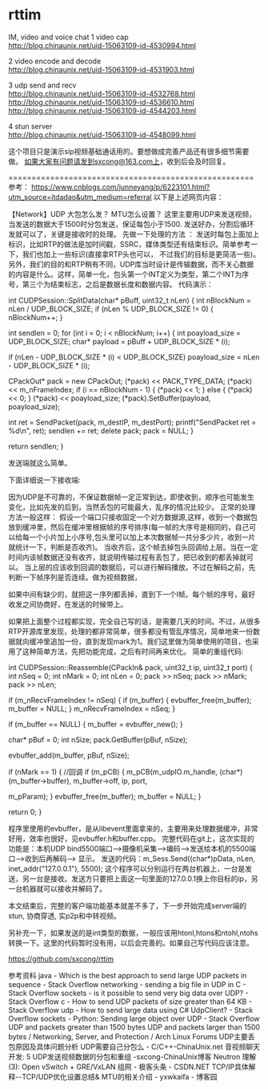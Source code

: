 rttim
=====

IM, video and voice chat
1 video cap<br>
http://blog.chinaunix.net/uid-15063109-id-4530994.html

2 video encode and decode <br>
http://blog.chinaunix.net/uid-15063109-id-4531903.html


3 udp send and recv <br>
http://blog.chinaunix.net/uid-15063109-id-4532768.html<br>
http://blog.chinaunix.net/uid-15063109-id-4536610.html<br>
http://blog.chinaunix.net/uid-15063109-id-4544203.html

4 stun server<br>
http://blog.chinaunix.net/uid-15063109-id-4548099.html

这个项目只是演示sip视频基础通话用的。要想做成完善产品还有很多细节需要做。
如果大家有问题请发到sxcong@163.com上，收到后会及时回复。


=====================================================
参考： https://www.cnblogs.com/junneyang/p/6223101.html?utm_source=itdadao&utm_medium=referral
以下是上述网页内容：

【Network】UDP 大包怎么发？ MTU怎么设置？
      这里主要用UDP来发送视频，当发送的数据大于1500时分包发送，保证每包小于1500.
发送好办，分割后循环发就可以了，关键是接收时的处理。
先做一下处理的方法 ：
发送时每包上面加上标识，比如RTP的做法是加时间戳，SSRC，媒体类型还有结束标识。简单参考一下，我们也加上一些标识(直接拿RTP头也可以， 不过我们的目标是更简洁一些)。另外，我们的目的和RTP稍有不同，UDP库当时设计是传输数据，而不关心数据的内容是什么。这样，简单一化，包头第一个INT定义为类型，第二个INT为序号，第三个为结束标志，之后是数据长度和数据内容。
代码演示：

int CUDPSession::SplitData(char* pBuff, uint32_t nLen)
{
int nBlockNum = nLen / UDP_BLOCK_SIZE;
if (nLen % UDP_BLOCK_SIZE != 0)
{
nBlockNum++;
}


int sendlen = 0;
for (int i = 0; i < nBlockNum; i++)
{
int poayload_size = UDP_BLOCK_SIZE;
char* payload = pBuff + UDP_BLOCK_SIZE * (i);


if (nLen - UDP_BLOCK_SIZE * (i) < UDP_BLOCK_SIZE)
poayload_size = nLen - UDP_BLOCK_SIZE * (i);


CPackOut* pack = new CPackOut;
(*pack) << PACK_TYPE_DATA;
(*pack) << m_nFrameIndex;
if (i == nBlockNum - 1)
{
(*pack) << 1;
}
else
{
(*pack) << 0;
}
(*pack) << poayload_size;
(*pack).SetBuffer(payload, poayload_size);

int ret = SendPacket(pack, m_destIP, m_destPort);
printf("SendPacket ret = %d\n", ret);
sendlen += ret;
delete pack;
pack = NULL;
}

return sendlen;
}


发送端就这么简单。


下面详细说一下接收端:


因为UDP是不可靠的，不保证数据帧一定正常到达，即使收到，顺序也可能发生变化，比如先发的后到，当然丢包的可能最大，乱序的情况比较少。
正常的处理方法一般这样：
假设一个端口只接收固定一个对方数据源,这样，收到一个数据包放到缓冲里，然后在缓冲里根据帧的序号排序(每一帧的大序号是相同的，自己可以给每一个小片加上小序号,包头里可以加上本次数据帧一共分多少片，收到一片就统计一下，判断是否收齐)。 当收齐后，这个帧去掉包头回调给上层。当在一定时间内该帧数据还没有收齐，就说明传输过程有丢包了，把已收到的都丢掉就可以。 
当上层的应该收到回调的数据后，可以进行解码播放。不过在解码之前，先判断一下帧序列是否连续。做为视频数据，

如果中间有缺少的，就把这一序列都丢掉，直到下一个I帧。每个帧的序号，最好收发之间协商好，在发送的时候带上。


如果把上面整个过程都实现，完全自己写的话，是需要几天的时间。不过，从很多RTP开源库里发现，处理的都非常简单，很多都没有管乱序情况，简单地来一份数据就向缓冲里追加一份，直到发现mark为1。我们这里做为简单使用的项目，也采用了这种简单方法，先把功能完成，之后有时间再来优化。
简单的重组代码:

int CUDPSession::Reassemble(CPackIn& pack, uint32_t ip, uint32_t port)
{
int nSeq = 0;
int nMark = 0;
int nLen = 0;
pack >> nSeq;
pack >> nMark;
pack >> nLen;


if (m_nRecvFrameIndex != nSeq)
{
if (m_buffer)
{
evbuffer_free(m_buffer);
m_buffer = NULL;
}
m_nRecvFrameIndex = nSeq;
}


if (m_buffer == NULL)
{
m_buffer = evbuffer_new();
}

char* pBuf = 0;
int   nSize;
pack.GetBuffer(pBuf, nSize);


evbuffer_add(m_buffer, pBuf, nSize);


if (nMark == 1)
{
//回调
if (m_pCB)
{
m_pCB(m_udpIO.m_handle, (char*)(m_buffer->buffer), m_buffer->off, ip, port, 


m_pParam);
}
evbuffer_free(m_buffer);
m_buffer = NULL;
}


return 0;
}

程序里使用的evbuffer，是从libevent里面拿来的，主要用来处理数据缓冲，非常好用，效率也很好，见evbuffer.h和buffer.cpp。
完整代码在git上，这次实现的功能是：本机UDP bind5500端口-->摄像机采集-->编码-->发送给本机的5500端口-->收到后再解码--> 显示。
发送的代码：m_Sess.Send((char*)pData, nLen, inet_addr("127.0.0.1"), 5500);
这个程序可以分别运行在两台机器上，一台是发送，另一台是接收。发送方只要把上面这一句里面的127.0.0.1换上你目标的ip，另一台机器就可以接收并解码了。

本文结束后，完整的客户端功能基本就差不多了，下一步开始完成server端的stun, 协商穿透, 实p2p和中转视频。

另补充一下，如果发送的是int类型的数据，一般应该用htonl,htons和ntohl,ntohs转换一下。这里的代码暂时没有用，以后会完善的。如果自己写代码应该注意。

https://github.com/sxcong/rttim
 
参考资料
java - Which is the best approach to send large UDP packets in sequence - Stack Overflow
networking - sending a big file in UDP in C - Stack Overflow
sockets - is it possible to send very big data over UDP? - Stack Overflow
c - How to send UDP packets of size greater than 64 KB - Stack Overflow
udp - How to send large data using C# UdpClient? - Stack Overflow
sockets - Python: Sending large object over UDP - Stack Overflow
UDP and packets greater than 1500 bytes
UDP and packets larger than 1500 bytes / Networking, Server, and Protection / Arch Linux Forums
UDP主要丢包原因及具体问题分析
UDP需要自己分包么 - C/C++-ChinaUnix.net
音视频聊天开发: 5 UDP发送视频数据的分包和重组 -sxcong-ChinaUnix博客
Neutron 理解 (3): Open vSwitch + GRE/VxLAN 组网 - 极客头条 - CSDN.NET
TCP/IP具体解释--TCP/UDP优化设置总结&amp; MTU的相关介绍 - yxwkaifa - 博客园
